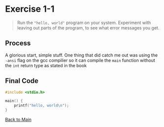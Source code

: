 # Exercise 1-1

> Run the `"hello, world"` program on your system. Experiment with leaving out parts of the program, to see what error messages you get.

## Process
A glorious start, simple stuff. 
One thing that did catch me out was using the `-ansi` flag on the gcc compilier so it can compile the `main` function without the `int` return type as stated in the book

## Final Code
```c
#include <stdio.h>

main() {
    printf("hello, world\n");
}
```
[Back to Main](../)
